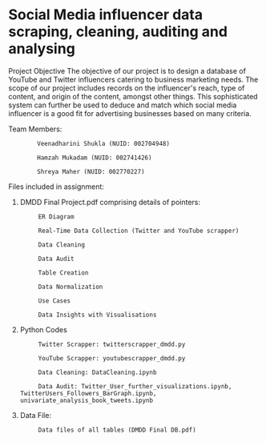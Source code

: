 # Social Media influencer data scraping, cleaning, auditing and analysing

Project Objective The objective of our project is to design a database of YouTube and Twitter influencers catering to business marketing needs. The scope of our project includes records on the influencer's reach, type of content, and origin of the content, amongst other things. This sophisticated system can further be used to deduce and match which social media influencer is a good fit for advertising businesses based on many criteria. 


Team Members:

            Veenadharini Shukla (NUID: 002704948)
            
            Hamzah Mukadam (NUID: 002741426)

            Shreya Maher (NUID: 002770227)


Files included in assignment:


1) DMDD Final Project.pdf comprising details of pointers: 

            ER Diagram
            
            Real-Time Data Collection (Twitter and YouTube scrapper)
            
            Data Cleaning
            
            Data Audit
            
            Table Creation
            
            Data Normalization
            
            Use Cases
            
            Data Insights with Visualisations 
            
2) Python Codes

            Twitter Scrapper: twitterscrapper_dmdd.py

            YouTube Scrapper: youtubescrapper_dmdd.py
            
            Data Cleaning: DataCleaning.ipynb

            Data Audit: Twitter_User_further_visualizations.ipynb, TwitterUsers_Followers_BarGraph.ipynb, univariate_analysis_book_tweets.ipynb

3) Data File:

            Data files of all tables (DMDD Final DB.pdf)
